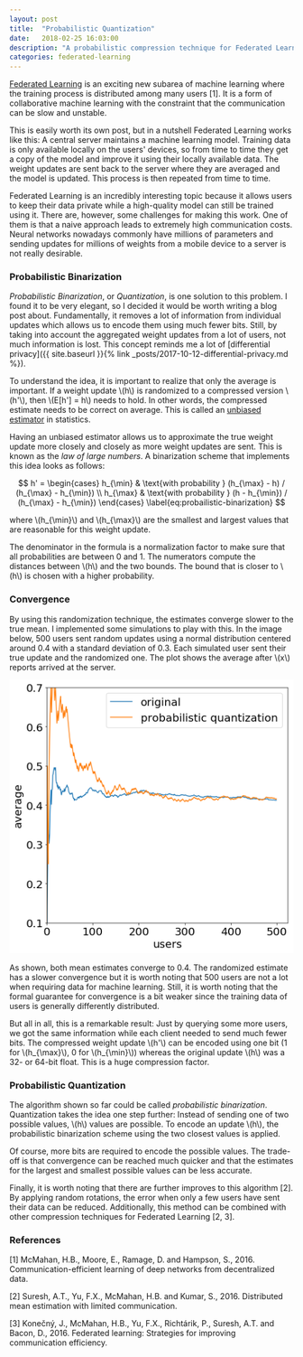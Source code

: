 ```yaml
---
layout: post
title:  "Probabilistic Quantization"
date:   2018-02-25 16:03:00
description: "A probabilistic compression technique for Federated Learning"
categories: federated-learning
---
```


<script src="https://cdnjs.cloudflare.com/ajax/libs/mathjax/2.7.0/MathJax.js?config=TeX-AMS-MML_HTMLorMML" type="text/javascript"></script>

[Federated Learning](https://research.googleblog.com/2017/04/federated-learning-collaborative.html)
is an exciting new subarea of machine learning where the
training process is distributed among many users [1]. It is a form of collaborative
machine learning with the constraint that the communication can be slow and
unstable.

This is easily worth its own post, but in a nutshell Federated Learning works
like this: A central server maintains a machine learning model. Training data is
only available locally on the users' devices, so from time to time they get a copy of the
model and improve it using their locally available data. The weight updates are
sent back to the server where they are averaged and the model is updated. This
process is then repeated from time to time.

Federated Learning is an incredibly interesting topic because it allows users to
keep their data private while a high-quality model can still be trained using
it. There are, however, some challenges for making this work. One of them is
that a naive approach leads to extremely high communication costs. Neural networks
nowadays commonly have millions of parameters and sending updates for millions
of weights from a mobile device to a server is not really desirable.

### Probabilistic Binarization

*Probabilistic Binarization*, or *Quantization*, is one solution to this problem. I found it to be
very elegant, so I decided it would be worth writing a blog post about.
Fundamentally, it removes a lot of information from individual updates which
allows us to encode them using much fewer bits. Still, by taking into account
the aggregated weight updates from a lot of users, not much information is lost.
This concept reminds me a lot of [differential privacy]({{ site.baseurl }}{% link _posts/2017-10-12-differential-privacy.md %}).

To understand the idea, it is important to realize that only the average is
important. If a weight update \\(h\\) is randomized to a compressed version \\(h'\\),
then \\(E[h'] = h\\) needs to hold. In other words, the compressed estimate needs to
be correct on average. This is called an [unbiased
estimator](https://en.wikipedia.org/wiki/Bias_of_an_estimator) in statistics.

Having an unbiased estimator allows us to approximate the true weight update
more closely and closely as more weight updates are sent. This is known as the *law of
large numbers*.
A binarization scheme that implements this idea looks as follows:

$$
	h' = \begin{cases}
		h_{\min} & \text{with probability } (h_{\max} - h) / (h_{\max} - h_{\min})  \\
		h_{\max} & \text{with probability } (h - h_{\min}) / (h_{\max} - h_{\min})
	\end{cases}
    \label{eq:probailistic-binarization}
$$

where \\(h_{\min}\\) and \\(h_{\max}\\) are the smallest and largest values that are
reasonable for this weight update.

The denominator in the formula is a normalization factor to make sure that all
probabilities are between 0 and 1. The numerators compute the distances between
\\(h\\) and the two bounds. The bound that is closer to \\(h\\) is chosen with a
higher probability.

### Convergence

By using this randomization technique, the estimates converge slower to the true
mean. I implemented some simulations to play with this. In the image below, 500
users sent random updates using a normal distribution centered around 0.4 with
a standard deviation of 0.3. Each simulated user sent their true update and the
randomized one. The plot shows the average after \\(x\\) reports arrived at the
server.

![Convergence](../assets/posts/probabilistic-quantization/law-of-large-numbers.png)

As shown, both mean estimates converge to 0.4. The randomized estimate has a
slower convergence but it is worth noting that 500 users are not a lot when
requiring data for machine learning. Still, it is worth noting that the formal
guarantee for convergence is a bit weaker since the training data of users is
generally differently distributed.

But all in all, this is a remarkable result: Just by querying some more users,
we got the same information while each client needed to send much fewer bits.
The compressed weight update \\(h'\\) can be encoded using one bit (1 for \\(h_{\max}\\), 0 for \\(h_\{\min}\\))
whereas the original update \\(h\\) was a 32- or 64-bit float. This is a
huge compression factor.

### Probabilistic Quantization

The algorithm shown so far could be called *probabilistic binarization*.
Quantization takes the idea one step further: Instead of sending one of two
possible values, \\(h\\) values are possible. To encode an update \\(h\\), the
probabilistic binarization scheme using the two closest values is applied.

Of course, more bits are required to encode the possible values. The trade-off
is that convergence can be reached much quicker and that the estimates for the
largest and smallest possible values can be less accurate.

Finally, it is worth noting that there are further improves to this algorithm [2].
By applying random rotations, the error when only a few users have sent their
data can be reduced. Additionally, this method can be combined with other
compression techniques for Federated Learning [2, 3].

### References

[1] McMahan, H.B., Moore, E., Ramage, D. and Hampson, S., 2016. Communication-efficient learning of deep networks from decentralized data.

[2] Suresh, A.T., Yu, F.X., McMahan, H.B. and Kumar, S., 2016. Distributed mean estimation with limited communication.

[3] Konečný, J., McMahan, H.B., Yu, F.X., Richtárik, P., Suresh, A.T. and Bacon, D., 2016. Federated learning: Strategies for improving communication efficiency.

